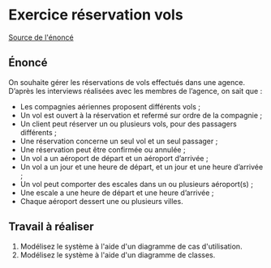 # Exercice réservation vols

[Source de l'énoncé](https://www.cours-gratuit.com/exercices-uml/exercice-uml-etude-de-cas-distributeur-de-billets-diagramme-dactivites)

## Énoncé

On souhaite gérer les réservations de vols effectués dans une agence. D’après les interviews réalisées avec les membres de l’agence, on sait que :

- Les compagnies aériennes proposent différents vols ;
- Un vol est ouvert à la réservation et refermé sur ordre de la compagnie ;
- Un client peut réserver un ou plusieurs vols, pour des passagers différents ;
- Une réservation concerne un seul vol et un seul passager ;
- Une réservation peut être confirmée ou annulée ;
- Un vol a un aéroport de départ et un aéroport d’arrivée ;
- Un vol a un jour et une heure de départ, et un jour et une heure d’arrivée ;
- Un vol peut comporter des escales dans un ou plusieurs aéroport(s) ;
- Une escale a une heure de départ et une heure d’arrivée ;
- Chaque aéroport dessert une ou plusieurs villes.

## Travail à réaliser

1. Modélisez le système à l'aide d'un diagramme de cas d'utilisation.
2. Modélisez le système à l'aide d'un diagramme de classes.